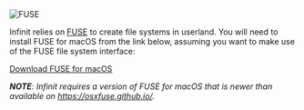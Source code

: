 <img class="fuse" src="${url('images/icons/osxfuse.png')}" alt="FUSE">

<p>Infinit relies on <a href="https://en.wikipedia.org/wiki/Filesystem_in_Userspace">FUSE</a> to create file systems in userland. You will need to install FUSE for macOS from the link below, assuming you want to make use of the FUSE file system interface:</p>

<p><a href="https://github.com/osxfuse/osxfuse/releases/download/osxfuse-3.5.4/osxfuse-3.5.4.dmg" class="button">Download FUSE for macOS</a></p>

<p><em><strong>NOTE</strong>: Infinit requires a version of FUSE for macOS that is newer than available on <a href="https://osxfuse.github.io">https://osxfuse.github.io/</a>.</em></p>
